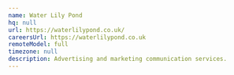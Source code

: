 ```yaml
---
name: Water Lily Pond
hq: null
url: https://waterlilypond.co.uk/
careersUrl: https://waterlilypond.co.uk
remoteModel: full
timezone: null
description: Advertising and marketing communication services.
---
```

